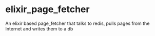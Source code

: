 # elixir_page_fetcher
An elixir based page_fetcher that talks to redis, pulls pages from the Internet and writes them to a db 
